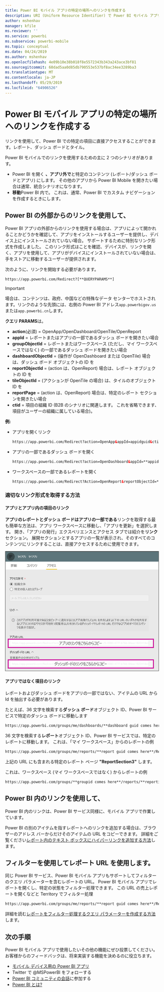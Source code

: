 ```yaml
---
title: Power BI モバイル アプリの特定の場所へのリンクを作成する
description: URI (Uniform Resource Identifier) で Power BI モバイル アプリの特定のダッシュボード、タイル、またはレポートへのディープ リンクを作成する方法について説明します。
author: mshenhav
manager: kfile
ms.reviewer: ''
ms.service: powerbi
ms.subservice: powerbi-mobile
ms.topic: conceptual
ms.date: 04/24/2019
ms.author: mshenhav
ms.openlocfilehash: 4e09b10e38b018f8e5572343b343a243ace3bf81
ms.sourcegitcommit: 60dad5aa0d85db790553e537bf8ac34ee3289ba3
ms.translationtype: MT
ms.contentlocale: ja-JP
ms.lasthandoff: 05/29/2019
ms.locfileid: "64906526"
---
```

# <a name="create-a-link-to-a-specific-location-in-the-power-bi-mobile-apps"></a>Power BI モバイル アプリの特定の場所へのリンクを作成する
リンクを使用して、Power BI での特定の項目に直接アクセスすることができます。レポート、ダッシュ ボードとタイル。

Power BI モバイルでのリンクを使用するための主に 2 つのシナリオがあります。 

* Power BI を開く **、アプリ外で**と特定のコンテンツ (レポート/ダッシュ ボードとアプリ) にします。 その他のアプリから Power BI Mobile を開きたい場合は通常、統合シナリオになります。 
* **移動**Power BI 内で。 これは、通常、Power BI でカスタム ナビゲーションを作成するときにします。


## <a name="use-links-from-outside-of-power-bi"></a>Power BI の外部からのリンクを使用して、
Power BI アプリの外部からのリンクを使用する場合は、アプリによって開かれることかどうかを確認して、アプリをインストールするユーザーを提供し、デバイス上にインストールされていない場合。 サポートするために特別なリンク形式を作成しました。 このリンク形式はことを確認、デバイスが、リンクを開く、アプリを使用して、アプリがデバイスにインストールされていない場合は、手をストアに移動するユーザーが提供されます。

次のように、リンクを開始する必要があります。  
```html
https://app.powerbi.com/Redirect?[**QUERYPARAMS**]
```

> [!IMPORTANT]
> 場合は、コンテンツは、政府、中国などの特殊なデータ センターでホストされます。リンクのような先頭には、右側の Power BI アドレス`app.powerbigov.us`または`app.powerbi.cn`します。   
>


**クエリ PARAMS**は。
* **action**(必須) = OpenApp/OpenDashboard/OpenTile/OpenReport
* **appId** = レポートまたはアプリの一部であるダッシュ ボードを開きたい場合 
* **groupObjectId** = レポートまたはワークスペース (ただし、マイ ワークスペースではなく) の一部であるダッシュ ボードを開きたい場合
* **dashboardObjectId** = (操作が OpenDashboard または OpenTile) 場合は、ダッシュ ボード オブジェクトの ID を 
* **reportObjectId** = (action は、OpenReport) 場合は、レポート オブジェクトの ID を 
* **tileObjectId** = (アクションが OpenTile の場合) は、タイルのオブジェクト ID を 
* **reportPage** = (action は、OpenReport) 場合は、特定のレポート セクションを開きたい場合
* **ctid** = 項目の組織 ID (B2B のシナリオに関連します。 これを省略できます、項目がユーザーの組織に属している場合)。

**例:**

* アプリを開くリンク 
  ```html
  https://app.powerbi.com/Redirect?action=OpenApp&appId=appidguid&ctid=organizationid
  ```

* アプリの一部であるダッシュ ボードを開く 
  ```html
  https://app.powerbi.com/Redirect?action=OpenDashboard&appId=**appidguid**&dashboardObjectId=**dashboardidguid**&ctid=**organizationid**
  ```

* ワークスペースの一部であるレポートを開く
  ```html
  https://app.powerbi.com/Redirect?Action=OpenReport&reportObjectId=**reportidguid**&groupObjectId=**groupidguid**&reportPage=**ReportSectionName**
  ```

### <a name="how-to-get-the-right-link-format"></a>適切なリンク形式を取得する方法

#### <a name="links-of-apps-and-items-in-app"></a>アプリとアプリ内の項目のリンク

**アプリのレポートとダッシュ ボードはアプリの一部である**リンクを取得する最も簡単な方法は、アプリ ワークスペースに移動し、「アプリを更新」を選択します。 開き、「アプリの発行」エクスペリエンスとアクセス タブでは紹介を**リンク**セクション。 展開セクションとするアプリの一覧が表示され、そのすべてのコンテンツにリンクすることは、直接アクセスするために使用できます。

![Power BI アプリへのリンクを発行します。 ](./media/mobile-apps-links/mobile-link-copy-app-links.png)

#### <a name="links-of-items-not-in-app"></a>アプリではなく項目のリンク 

レポートおよびダッシュ ボードをアプリの一部ではない、アイテムの URL から Id を抽出する必要があります。

たとえば、36 文字を検索する**ダッシュ ボード**オブジェクト ID、Power BI サービスで特定のダッシュ ボードに移動します 

```html
https://app.powerbi.com/groups/me/dashboards/**dashboard guid comes here**?ctid=**organization id comes here**`
```

36 文字を検索する**レポート**オブジェクト ID、Power BI サービスでは、特定のレポートに移動します。
これは、「マイ ワークスペース」からのレポートの例

```html
https://app.powerbi.com/groups/me/reports/**report guid comes here**/ReportSection3?ctid=**organization id comes here**`
```
上記の URL にも含まれる特定のレポート ページ **"ReportSection3"** します。

これは、ワークスペース (マイ ワークスペースではなく) からレポートの例

```html
https://app.powerbi.com/groups/**groupid comes here**/reports/**reportid comes here**/ReportSection1?ctid=**organizationid comes here**
```

## <a name="use-links-inside-power-bi"></a>Power BI 内のリンクを使用して、

Power BI 内のリンクは、Power BI サービス同様に、モバイル アプリで作業しています。

Power BI の別のアイテムを指すレポートへのリンクを追加する場合は、ブラウザーのアドレス バーからだけそのアイテムの URL をコピーできます。 詳細をご覧ください[レポート内のテキスト ボックスにハイパーリンクを追加する方法](https://docs.microsoft.com/power-bi/service-add-hyperlink-to-text-box)します。

## <a name="use-report-url-with-filter"></a>フィルターを使用してレポート URL を使用します。
同じ Power BI サービス、Power BI モバイル アプリもサポートしてフィルターのクエリ パラメーターを含むレポートの URL。 Power BI モバイル アプリでレポートを開くし、特定の状態をフィルター処理できます。 この URL の売上レポートを開くなどと Territory でフィルター処理

```html
https://app.powerbi.com/groups/me/reports/**report guid comes here**/ReportSection3?ctid=**organization id comes here**&filter=Store/Territory eq 'NC'
```

詳細を読む[レポートをフィルター処理するクエリ パラメーターを作成する方法](https://docs.microsoft.com/power-bi/service-url-filters)します。

## <a name="next-steps"></a>次の手順
Power BI モバイル アプリで使用したいその他の機能にぜひ投票してください。お客様からのフィードバックは、将来実装する機能を決めるのに役立ちます。 

* [モバイル デバイス用の Power BI アプリ](mobile-apps-for-mobile-devices.md)
* Twitter で @MSPowerBI をフォローする
* [Power BI コミュニティの会話](http://community.powerbi.com/)に参加する
* [Power BI とは?](../../power-bi-overview.md)

